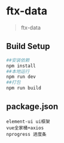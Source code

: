 # ftx-data

> ftx-data

## Build Setup

``` bash
##安装依赖
npm install
##本地运行
npm run dev
##打包
npm run build
```

## package.json

```
element-ui ui框架
vue全家桶+axios
nprogress 进度条
```
